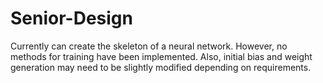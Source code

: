 # Senior-Design

Currently can create the skeleton of a neural network.  However, no methods for training have been implemented.  Also, initial bias and weight generation may need to be slightly modified depending on requirements.  
